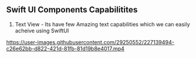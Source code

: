 ## Swift UI Components Capabilitites

1. Text View - Its have few Amazing text capabilities which we can easily acheive using SwiftUI

https://user-images.githubusercontent.com/29250552/227139494-c26e62bb-d822-421d-81fb-81d19b8e4017.mp4



